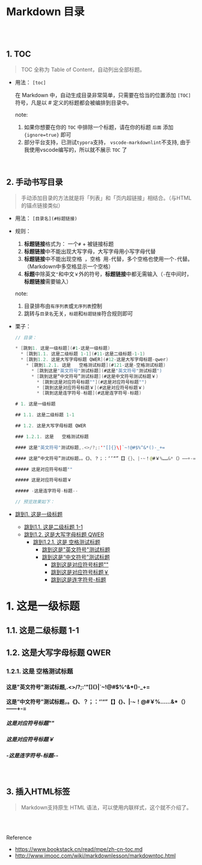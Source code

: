 # Markdown 目录

</br></br>

## 1. TOC

> TOC 全称为 Table of Content，自动列出全部标题。

* 用法：
     `[toc]`

    在 Markdown 中，自动生成目录非常简单，只需要在恰当的位置添加 `[TOC]` 符号，凡是以 # 定义的标题都会被编排到目录中。

    note:
    1. 如果你想要在你的 `TOC` 中排除一个标题，请在你的标题 `后面` 添加 `{ignore=true}` 即可
    2. 部分平台支持，已测试`typora`支持， `vscode-markdownlint`不支持, 由于我使用vscode编写的，所以就不展示 `TOC` 了

</br>

## 2. 手动书写目录

> 手动添加目录的方法就是将「列表」和「页内超链接」相结合。（与HTML的锚点链接类似）

* 用法：
    `[目录名](#标题链接)`

* 规则：
    1. **标题链接**格式为： 一个`#` + 被链接标题
    1. **标题链接**中不能出现大写字母，大写字母用小写字母代替
    1. **标题链接**中不能出现空格` `，空格` `用`-`代替，多个空格也使用一个`-`代替。（Markdown中多空格显示一个空格）
    1. **标题**中除英文`"`和中文`￥`外的符号，**标题链接**中都无需输入（`-`在中间时，**标题链接**需要输入）

  note:
    1. 目录排布由`有序列表`或`无序列表`控制
    1. 跳转与`目录名`无关，`标题`和`标题链接`符合规则即可

* 栗子：

    ```Java
    // 目录：

    * [跳到1. 这是一级标题](#1-这是一级标题)
      * [跳到1.1. 这是二级标题 1-1](#11-这是二级标题-1-1)
      * [跳到1.2. 这是大写字母标题 QWER](#12-这是大写字母标题-qwer)
        * [跳到1.2.1. 这是   空格测试标题](#121-这是-空格测试标题)
          * [跳到这是"英文符号"测试标题](#这是"英文符号"测试标题")
          * [跳到这是“中文符号”测试标题](#这是中文符号测试标题￥)
            * [跳到这是对应符号标题""](#这是对应符号标题"")
            * [跳到这是对应符号标题￥](#这是对应符号标题￥)
            * [跳到这是连字符号-标题](#这是连字符号-标题)

    # 1. 这是一级标题

    ## 1.1. 这是二级标题 1-1

    ## 1.2. 这是大写字母标题 QWER

    ### 1.2.1. 这是   空格测试标题

    #### 这是"英文符号"测试标题,.<>/?;:'"[]{}\|`~!@#$%^&*()-_+=

    #### 这是“中文符号”测试标题，。《》、？；：‘’“”【】{}、|·~！@#￥%……&*（）——+-=

    ##### 这是对应符号标题""

    ##### 这是对应符号标题￥

    ##### -这是连字符号-标题--

    // 预览效果如下：
    ```

* [跳到1. 这是一级标题](#1-这是一级标题)
  * [跳到1.1. 这是二级标题 1-1](#11-这是二级标题-1-1)
  * [跳到1.2. 这是大写字母标题 QWER](#12-这是大写字母标题-qwer)
    * [跳到1.2.1. 这是   空格测试标题](#121-这是-空格测试标题)
      * [跳到这是"英文符号"测试标题](#这是"英文符号"测试标题")
      * [跳到这是“中文符号”测试标题](#这是中文符号测试标题￥)
        * [跳到这是对应符号标题""](#这是对应符号标题"")
        * [跳到这是对应符号标题￥](#这是对应符号标题￥)
        * [跳到这是连字符号-标题](#这是连字符号-标题)

# 1. 这是一级标题

## 1.1. 这是二级标题 1-1

## 1.2. 这是大写字母标题 QWER

### 1.2.1. 这是   空格测试标题

#### 这是"英文符号"测试标题,.<>/?;:'"[]{}\|`~!@#$%^&*()-_+=

#### 这是“中文符号”测试标题，。《》、？；：‘’“”【】{}、|·~！@#￥%……&*（）——+-=

##### 这是对应符号标题""

##### 这是对应符号标题￥

##### -这是连字符号-标题--

</br>

## 3. 插入HTML标签

> Markdown支持原生 HTML 语法，可以使用内联样式，这个就不介绍了。

</br></br>

Reference

* <https://www.bookstack.cn/read/mpe/zh-cn-toc.md>
* <http://www.imooc.com/wiki/markdownlesson/markdowntoc.html>
